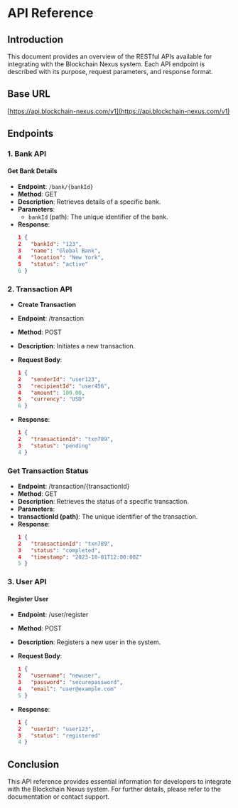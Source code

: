 # API Reference

## Introduction
This document provides an overview of the RESTful APIs available for integrating with the Blockchain Nexus system. Each API endpoint is described with its purpose, request parameters, and response format.

## Base URL

[https://api.blockchain-nexus.com/v1](https://api.blockchain-nexus.com/v1)


## Endpoints

### 1. Bank API

#### Get Bank Details
- **Endpoint**: `/bank/{bankId}`
- **Method**: GET
- **Description**: Retrieves details of a specific bank.
- **Parameters**:
  - `bankId` (path): The unique identifier of the bank.
- **Response**:
  ```json
  1 {
  2   "bankId": "123",
  3   "name": "Global Bank",
  4   "location": "New York",
  5   "status": "active"
  6 }
  ```

### 2. Transaction API
- **Create Transaction**
- **Endpoint**: /transaction
- **Method**: POST
- **Description**: Initiates a new transaction.
- **Request Body**:
  ```json
  1 {
  2   "senderId": "user123",
  3   "recipientId": "user456",
  4   "amount": 100.00,
  5   "currency": "USD"
  6 }
  ```
  
- **Response**:
  ```json
  1 {
  2   "transactionId": "txn789",
  3   "status": "pending"
  4 }
  ```
  
### Get Transaction Status
- **Endpoint**: /transaction/{transactionId}
- **Method**: GET
- **Description**: Retrieves the status of a specific transaction.
- **Parameters**:
- **transactionId (path)**: The unique identifier of the transaction.
- **Response**:
  ```json
  1 {
  2   "transactionId": "txn789",
  3   "status": "completed",
  4   "timestamp": "2023-10-01T12:00:00Z"
  5 }
  ```

### 3. User API
#### Register User
- **Endpoint**: /user/register
- **Method**: POST
- **Description**: Registers a new user in the system.
- **Request Body**:
  ```json
  1 {
  2   "username": "newuser",
  3   "password": "securepassword",
  4   "email": "user@example.com"
  5 }
  ```
  
- **Response**:
  ```json
  1 {
  2   "userId": "user123",
  3   "status": "registered"
  4 }
  ```
  
## Conclusion
This API reference provides essential information for developers to integrate with the Blockchain Nexus system. For further details, please refer to the documentation or contact support.

